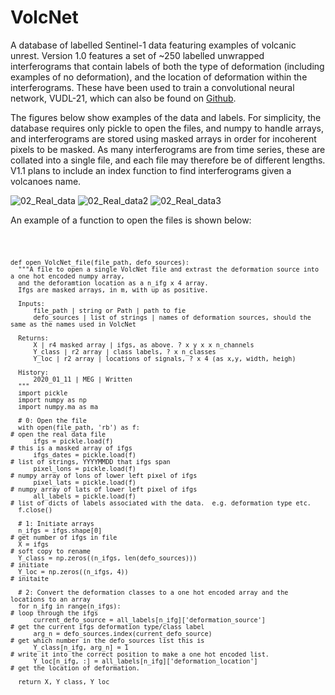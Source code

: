# VolcNet
A database of labelled Sentinel-1 data featuring examples of volcanic unrest.  Version 1.0 features a set of ~250 labelled unwrapped interferograms that contain labels of both the type of deformation (including examples of no deformation), and the location of deformation within the interferograms.  These have been used to train a convolutional neural network, VUDL-21, which can also be found on [Github](https://github.com/matthew-gaddes/VUDLNet_21).  

The figures below show examples of the data and labels.  For simplicity, the database requires only pickle to open the files, and numpy to handle arrays, and interferograms are stored using masked arrays in order for incoherent pixels to be masked.  As many interferograms are from time series, these are collated into a single file, and each file may therefore be of different lengths.  V1.1 plans to include an index function to find interferograms given a volcanoes name.  

![02_Real_data](https://user-images.githubusercontent.com/10498635/104197662-37177100-541d-11eb-9cc5-749ec6ea5caa.png)
![02_Real_data2](https://user-images.githubusercontent.com/10498635/104197668-37b00780-541d-11eb-9f36-2054fb91cb77.png)
![02_Real_data3](https://user-images.githubusercontent.com/10498635/104197672-38489e00-541d-11eb-8843-a966a400d9ca.png)


An example of a function to open the files is shown below:

<code>
  
    def open_VolcNet_file(file_path, defo_sources):
      """A file to open a single VolcNet file and extrast the deformation source into a one hot encoded numpy array, 
      and the deforamtion location as a n_ifg x 4 array.  
      Ifgs are masked arrays, in m, with up as positive.  

      Inputs:
          file_path | string or Path | path to fie
          defo_sources | list of strings | names of deformation sources, should the same as the names used in VolcNet

      Returns:
          X | r4 masked array | ifgs, as above. ? x y x x n_channels  
          Y_class | r2 array | class labels, ? x n_classes
          Y_loc | r2 array | locations of signals, ? x 4 (as x,y, width, heigh)

      History:
          2020_01_11 | MEG | Written
      """
      import pickle
      import numpy as np
      import numpy.ma as ma

      # 0: Open the file    
      with open(file_path, 'rb') as f:                                                      # open the real data file
          ifgs = pickle.load(f)                                                                # this is a masked array of ifgs
          ifgs_dates = pickle.load(f)                                                          # list of strings, YYYYMMDD that ifgs span
          pixel_lons = pickle.load(f)                                                          # numpy array of lons of lower left pixel of ifgs
          pixel_lats = pickle.load(f)                                                          # numpy array of lats of lower left pixel of ifgs
          all_labels = pickle.load(f)                                                          # list of dicts of labels associated with the data.  e.g. deformation type etc.  
      f.close()        

      # 1: Initiate arrays
      n_ifgs = ifgs.shape[0]                                                                      # get number of ifgs in file
      X = ifgs                                                                                    # soft copy to rename
      Y_class = np.zeros((n_ifgs, len(defo_sources)))                                             # initiate
      Y_loc = np.zeros((n_ifgs, 4))                                                               # initaite

      # 2: Convert the deformation classes to a one hot encoded array and the locations to an array
      for n_ifg in range(n_ifgs):                                                                 # loop through the ifgs
          current_defo_source = all_labels[n_ifg]['deformation_source']                           # get the current ifgs deformation type/class label
          arg_n = defo_sources.index(current_defo_source)                                         # get which number in the defo_sources list this is
          Y_class[n_ifg, arg_n] = 1                                                               # write it into the correct position to make a one hot encoded list.  
          Y_loc[n_ifg, :] = all_labels[n_ifg]['deformation_location']                             # get the location of deformation.  

      return X, Y_class, Y_loc

</code>
